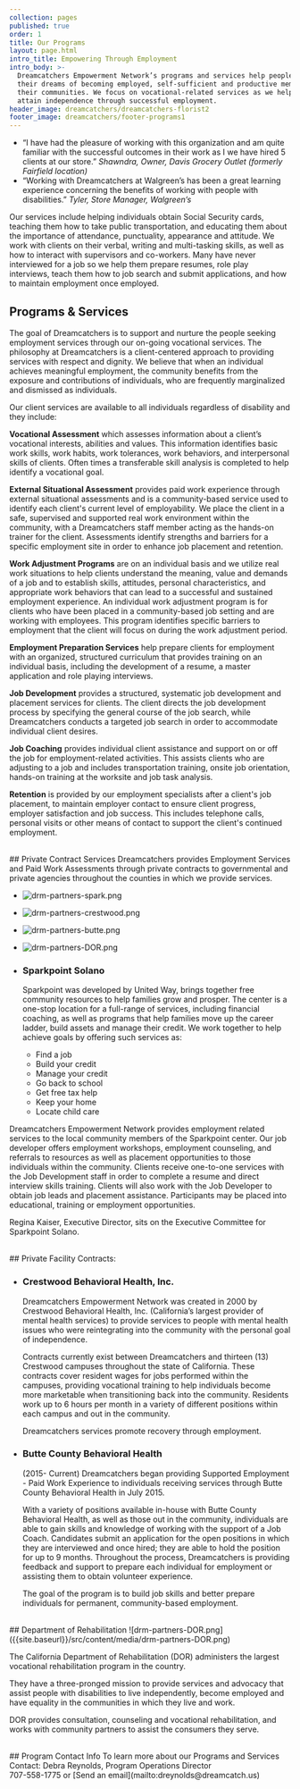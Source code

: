 ```yaml
---
collection: pages
published: true
order: 1
title: Our Programs
layout: page.html
intro_title: Empowering Through Employment
intro_body: >-
  Dreamcatchers Empowerment Network’s programs and services help people achieve
  their dreams of becoming employed, self-sufficient and productive members of
  their communities. We focus on vocational-related services as we help clients
  attain independence through successful employment.
header_image: dreamcatchers/dreamcatchers-florist2
footer_image: dreamcatchers/footer-programs1
---
```


- “I have had the pleasure of working with this organization and am quite familiar with the successful outcomes in their work as I we have hired 5 clients at our store.” _Shawndra, Owner, Davis Grocery Outlet (formerly Fairfield location)_
- “Working with Dreamcatchers at Walgreen’s has been a great learning experience concerning the benefits of working with people with disabilities.” _Tyler, Store Manager, Walgreen’s_

Our services include helping individuals obtain Social Security cards, teaching them how to take public transportation, and educating them about the importance of attendance, punctuality, appearance and attitude.  We work with clients on their verbal, writing and multi-tasking skills, as well as how to interact with supervisors and co-workers.  Many have never interviewed for a job so we help them prepare resumes, role play interviews, teach them how to job search and submit applications, and how to maintain employment once employed.

## Programs & Services
The goal of Dreamcatchers is to support and nurture the people seeking employment services through our on-going vocational services.  The philosophy at Dreamcatchers is a client-centered approach to providing services with respect and dignity. We believe that when an individual achieves meaningful employment, the community benefits from the exposure and contributions of individuals, who are frequently marginalized and dismissed as individuals. 

Our client services are available to all individuals regardless of disability and they include:

**Vocational Assessment** which assesses information about a client’s vocational interests, abilities and values. This information identifies basic work skills, work habits, work tolerances, work behaviors, and interpersonal skills of clients. Often times a transferable skill analysis is completed to help identify a vocational goal.

**External Situational Assessment** provides paid work experience through external situational assessments and is a community-based service used to identify each client's current level of employability. We place the client in a safe, supervised and supported real work environment within the community, with a Dreamcatchers staff member acting as the hands-on trainer for the client. Assessments identify strengths and barriers for a specific employment site in order to enhance job placement and retention.

**Work Adjustment Programs** are on an individual basis and we utilize real work situations to help clients understand the meaning, value and demands of a job and to establish skills, attitudes, personal characteristics, and appropriate work behaviors that can lead to a successful and sustained employment experience. An individual work adjustment program is for clients who have been placed in a community-based job setting and are working with employees. This program identifies specific barriers to employment that the client will focus on during the work adjustment period.

**Employment Preparation Services** help prepare clients for employment with an organized, structured curriculum that provides training on an individual basis, including the development of a resume, a master application and role playing interviews.

**Job Development** provides a structured, systematic job development and placement services for clients. The client directs the job development process by specifying the general course of the job search, while Dreamcatchers conducts a targeted job search in order to accommodate individual client desires.

**Job Coaching** provides individual client assistance and support on or off the job for employment-related activities. This assists clients who are adjusting to a job and includes transportation training, onsite job orientation, hands-on training at the worksite and job task analysis.

**Retention** is provided by our employment specialists after a client's job placement, to maintain employer contact to ensure client progress, employer satisfaction and job success. This includes telephone calls, personal visits or other means of contact to support the client's continued employment.

<br>
## Private Contract Services
Dreamcatchers provides Employment Services and Paid Work Assessments through private contracts to governmental and private agencies throughout the counties in which we provide services. 

 - ![drm-partners-spark.png](/content/media/drm-partners-spark.png)
 - ![drm-partners-crestwood.png](/content/media/drm-partners-crestwood.png)
 - ![drm-partners-butte.png](/content/media/drm-partners-butte.png)
 - ![drm-partners-DOR.png](/content/media/drm-partners-DOR.png)


- ### Sparkpoint Solano
  
  Sparkpoint was developed by United Way, brings together free community resources to help families grow and prosper. The center is a one-stop location for a full-range of services, including financial coaching, as well as programs that help families move up the career ladder, build assets and manage their credit. We work together to help achieve goals by offering such services as:
  - Find a job
  - Build your credit
  - Manage your credit
  - Go back to school
  - Get free tax help
  - Keep your home
  - Locate child care

Dreamcatchers Empowerment Network provides employment related services to the local community members of the Sparkpoint center. Our job developer offers employment workshops, employment counseling, and referrals to resources as well as placement opportunities to those individuals within the community. Clients receive one-to-one services with the Job Development staff in order to complete a resume and direct interview skills training. Clients will also work with the Job Developer to obtain job leads and placement assistance. Participants may be placed into educational, training or employment opportunities.

Regina Kaiser, Executive Director, sits on the Executive Committee for Sparkpoint Solano.

<br>
## Private Facility Contracts: 

- ### Crestwood Behavioral Health, Inc.

  Dreamcatchers Empowerment Network was created in 2000 by Crestwood Behavioral Health, Inc. (California’s largest provider of mental health services) to provide services to people with mental health issues who were reintegrating into the community with the personal goal of independence.
  
  Contracts currently exist between Dreamcatchers and thirteen (13) Crestwood campuses throughout the state of California. These contracts cover resident wages for jobs performed within the campuses, providing vocational training to help individuals become more marketable when transitioning back into the community. Residents work up to 6 hours per month in a variety of different positions within each campus and out in the community.
  
  Dreamcatchers services promote recovery through employment.

- ### Butte County Behavioral Health
  
  (2015- Current) Dreamcatchers began providing Supported Employment - Paid Work Experience to	individuals receiving services through Butte County Behavioral Health in July 2015.
  
  With a variety of positions available in-house with Butte County Behavioral Health, as well as those out in the community, individuals are able to gain skills and knowledge of working with the support of a Job Coach. Candidates submit an application for the open positions in which they are interviewed and once hired; they are able to hold the position for up to 9 months. Throughout the process, Dreamcatchers is providing feedback and support to prepare each individual for employment or assisting them to obtain volunteer experience.
  
  The goal of the program is to build job skills and better prepare individuals for permanent, community-based employment.
  
<br>
## Department of Rehabilitation 
![drm-partners-DOR.png]({{site.baseurl}}/src/content/media/drm-partners-DOR.png)

  The California Department of Rehabilitation (DOR) administers the largest vocational rehabilitation program in the country.

They have a three-pronged mission to provide services and advocacy that assist people with disabilities to live independently, become employed and have equality in the communities in which they live and work.

DOR provides consultation, counseling and vocational rehabilitation, and works with community partners to assist the consumers they serve.

<br>
## Program Contact Info
To learn more about our Programs and Services<br>
Contact: Debra Reynolds, Program Operations Director
<br>707-558-1775 or [Send an email](mailto:dreynolds@dreamcatch.us)
